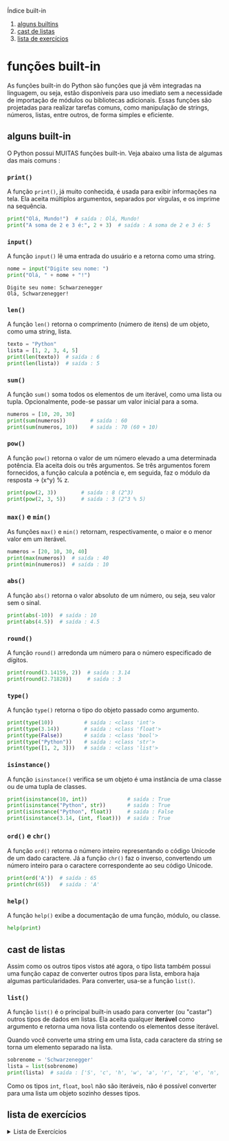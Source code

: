 Índice built-in
1. [alguns builtins](#alguns-built-in)
1. [cast de listas](#cast-de-listas)
1. [lista de exercícios](#lista-de-exercícios)

# funções built-in

As funções built-in do Python são funções que já vêm integradas na linguagem, ou seja, estão disponíveis para uso imediato sem a necessidade de importação de módulos ou bibliotecas adicionais. Essas funções são projetadas para realizar tarefas comuns, como manipulação de strings, números, listas, entre outros, de forma simples e eficiente.

## alguns built-in

O Python possui MUITAS funções built-in. Veja abaixo uma lista de algumas das mais comuns :

### `print()`
A função `print()`, já muito conhecida, é usada para exibir informações na tela. Ela aceita múltiplos argumentos, separados por vírgulas, e os imprime na sequência.

```python
print("Olá, Mundo!")  # saída : Olá, Mundo!
print("A soma de 2 e 3 é:", 2 + 3)  # saída : A soma de 2 e 3 é: 5
```

### `input()`
A função `input()` lê uma entrada do usuário e a retorna como uma string.

```python
nome = input("Digite seu nome: ")
print("Olá, " + nome + "!")
```

```
Digite seu nome: Schwarzenegger
Olá, Schwarzenegger!
```

### `len()`
A função `len()` retorna o comprimento (número de itens) de um objeto, como uma string, lista.

```python
texto = "Python"
lista = [1, 2, 3, 4, 5]
print(len(texto))  # saída : 6
print(len(lista))  # saída : 5
```

### `sum()`
A função `sum()` soma todos os elementos de um iterável, como uma lista ou tupla. Opcionalmente, pode-se passar um valor inicial para a soma.

```python
numeros = [10, 20, 30]
print(sum(numeros))        # saída : 60
print(sum(numeros, 10))    # saída : 70 (60 + 10)
```

### `pow()`
A função `pow()` retorna o valor de um número elevado a uma determinada potência. Ela aceita dois ou três argumentos. Se três argumentos forem fornecidos, a função calcula a potência e, em seguida, faz o módulo da resposta -> (x^y) % z.

```python
print(pow(2, 3))        # saída : 8 (2^3)
print(pow(2, 3, 5))     # saída : 3 (2^3 % 5)
```

### `max()` e `min()`
As funções `max()` e `min()` retornam, respectivamente, o maior e o menor valor em um iterável.

```python
numeros = [20, 10, 30, 40]
print(max(numeros))  # saída : 40
print(min(numeros))  # saída : 10
```

### `abs()`
A função `abs()` retorna o valor absoluto de um número, ou seja, seu valor sem o sinal.

```python
print(abs(-10))  # saída : 10
print(abs(4.5))  # saída : 4.5
```

### `round()`
A função `round()` arredonda um número para o número especificado de dígitos.

```python
print(round(3.14159, 2))  # saída : 3.14
print(round(2.71828))     # saída : 3
```

### `type()`
A função `type()` retorna o tipo do objeto passado como argumento.

```python
print(type(10))          # saída : <class 'int'>
print(type(3.14))        # saída : <class 'float'>
print(type(False))       # saída : <class 'bool'>
print(type("Python"))    # saída : <class 'str'>
print(type([1, 2, 3]))   # saída : <class 'list'>
```

### `isinstance()`
A função `isinstance()` verifica se um objeto é uma instância de uma classe ou de uma tupla de classes.

```python
print(isinstance(10, int))             # saída : True
print(isinstance("Python", str))       # saída : True
print(isinstance("Python", float))     # saída : False
print(isinstance(3.14, (int, float)))  # saída : True
```

### `ord()` e `chr()`
A função `ord()` retorna o número inteiro representando o código Unicode de um dado caractere. Já a função `chr()` faz o inverso, convertendo um número inteiro para o caractere correspondente ao seu código Unicode.

```python
print(ord('A'))  # saída : 65
print(chr(65))   # saída : 'A'
```

### `help()`
A função `help()` exibe a documentação de uma função, módulo, ou classe.

```python
help(print)
```

## cast de listas

Assim como os outros tipos vistos até agora, o tipo lista também possui uma função capaz de converter outros tipos para lista, embora haja algumas particularidades. Para converter, usa-se a função `list()`.

### `list()`
A função `list()` é o principal built-in usado para converter (ou "castar") outros tipos de dados em listas. Ela aceita qualquer **iterável** como argumento e retorna uma nova lista contendo os elementos desse iterável.

Quando você converte uma string em uma lista, cada caractere da string se torna um elemento separado na lista.

```python
sobrenome = 'Schwarzenegger'
lista = list(sobrenome)
print(lista)  # saída : ['S', 'c', 'h', 'w', 'a', 'r', 'z', 'e', 'n', 'e', 'g', 'g', 'e', 'r']
```

Como os tipos `int`, `float`, `bool` não são iteráveis, não é possível converter para uma lista um objeto sozinho desses tipos.

## lista de exercícios

<details>
<summary>Lista de Exercícios</summary>

1. Nível Simples
    1. Crie uma lista de números inteiros e use a função `len()` para encontrar quantos elementos há na lista.
    1. Crie uma string e use a função `len()` para contar o número de caracteres na string.
    1. Crie uma lista de números inteiros e use a função `sum()` para calcular a soma de todos os elementos da lista.
    1. Crie uma lista de números inteiros, use a função `max()` para encontrar o maior número na lista e `min()` para encontrar o menor.
    1. Use a função `pow()` para calcular o valor de 2 elevado à 3ª potência.
    1. Crie uma variável com um número negativo e use a função `abs()` para encontrar o valor absoluto desse número.
    1. Use a função `round()` para arredondar o número 7.654 para duas casas decimais.
    1. Crie uma variável com um valor inteiro e use a função `type()` para verificar seu tipo.
    1. Crie uma variável com um valor float e use a função `isinstance()` para verificar se ela é do tipo `float`.
    1. Use a função `ord()` para encontrar o valor numérico da letra 'A'.
1. Nível Intermediário
    1. Crie uma string com várias palavras e use a função `len()` para contar o número de caracteres, incluindo os espaços.
    1. Crie uma lista de números decimais e use a função `sum()` para calcular a soma de todos os elementos da lista.
    1. Use a função `max()` e `min()` para encontrar o maior e o menor número entre 3, 9 e 4.
    1. Use a função `pow()` para calcular o valor de 5 elevado à 4ª potência.
    1. Crie uma lista com números positivos e negativos e use a função `abs()` para criar uma nova lista com os valores absolutos.
    1. Use a função `round()` para arredondar o número 3.14159 para três casas decimais.
    1. Crie uma lista de diferentes tipos de dados (int, str, bool) e use a função `type()` para verificar o tipo de cada elemento.
    1. Use a função `isinstance()` para verificar se o número 10.5 é um `int`.
    1. Use a função `chr()` para encontrar o caractere correspondente ao número 97.
    1. Use a função `help()` para exibir a documentação da função `len()`.
1. Nível Avançado
    1. Crie uma lista de listas (matriz) e use a função `len()` para encontrar o número de linhas e o número de colunas.
    1. Crie uma lista de listas (matriz) e use a função `sum()` para calcular a soma de todos os elementos da matriz.
    1. Use a função `max()` para encontrar o maior número em uma lista de listas (matriz).
    1. Use a função `pow()` para calcular o valor de 2 elevado à 10ª potência e, em seguida, divida por 3.3 e arredonde o resultado para a casa decimal mais próxima.
    1. Crie um algoritmo que peça um número e mostre seu valor absoluto usando a função `abs()`.
    1. Use a função `round()` para arredondar uma lista de números decimais para o inteiro mais próximo.
    1. Crie uma lista com diferentes tipos de dados (int, str, bool, list) e use a função `type()` para verificar o tipo de cada elemento.
    1. Crie um algoritmo que verifique se um número é inteiro usando a função `isinstance()`.
    1. Crie um algoritmo que converta uma lista de caracteres em seus valores numéricos usando `ord()`.
    1. Crie um algoritmo que converta uma lista de números em seus caracteres correspondentes usando `chr()`.
1. Nível Complexo
    1. Crie um algoritmo que peça uma lista de strings ao usuário e mostre uma lista com o comprimento de cada string digitada usando a função `len()`.
    1. Crie um algoritmo que peça duas listas de inteiros distintas e mostre a soma dos elementos de cada lista usando a função `sum()`.
    1. Crie um algoritmo que peça três (matriz) e retorne o maior número de cada lista usando a função `max()`.
    1. Crie um algoritmo que peça duas listas de números de mesmo tamanho e mostre uma lista com os resultados da exponenciação entre os elementos correspondentes usando a função `pow()`.
    1. Crie um algoritmo que peça uma lista de números e mostre uma lista com os valores absolutos de cada número usando a função `abs()`.
    1. Crie um algoritmo que peça uma lista de números decimais e mostre uma lista com os números arredondados para uma casa decimal usando a função `round()`.
    1. Crie um algoritmo que peça uma lista de diferentes tipos de dados e mostre uma lista com o tipo de cada elemento usando a função `type()`.
    1. Crie um algoritmo que peça uma lista de valores e mostre uma lista de booleanos indicando se cada valor é um inteiro usando a função `isinstance()`.
    1. Crie um algoritmo que peça uma string e mostre uma lista com os valores numéricos de cada caractere da string usando a função `ord()`.
    1. Crie um algoritmo que peça uma lista de números e retorne uma string formada pelos caracteres correspondentes a esses números usando a função `chr()`.
1. Nível Muito Complexo
    1. Crie um algoritmo que peça uma string e mostre a média dos valores numéricos de seus caracteres usando as funções `ord()` e `sum()`.
    1. Crie um algoritmo que peça duas strings e mostre a soma dos valores numéricos de seus caracteres correspondentes usando as funções `ord()` e `sum()`.
    1. Crie um algoritmo que peça uma lista de números e retorne o valor máximo absoluto dos números usando as funções `abs()` e `max()`.
    1. Crie um algoritmo que peça uma string e mostre o caractere que representa o valor numérico mais próximo da média dos valores dos caracteres da string usando as funções `ord()`, `sum()`, `len()` e `chr()`.
    1. Crie um algoritmo que peça uma lista de números decimais e mostre uma lista com os números arredondados para o inteiro mais próximo usando as funções `round()` e `type()` para garantir que os elementos sejam do tipo `float`.
    1. Crie um algoritmo que peça uma lista de números e mostre a soma dos números que são inteiros usando as funções `isinstance()` e `sum()`.
    1. Crie um algoritmo que peça uma lista de strings e mostre uma lista de listas, onde cada lista interna conterá cada string e o seu tamanho usando as funções `len()`.

</details>


